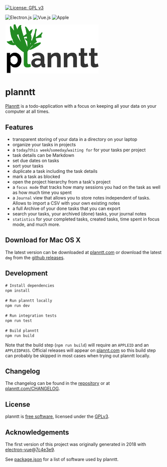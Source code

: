 [![License: GPL v3](https://img.shields.io/badge/License-GPLv3-blue.svg)](https://www.gnu.org/licenses/gpl-3.0)

![Electron.js](https://img.shields.io/badge/Electron-2B2E3A?style=for-the-badge&logo=electron&logoColor=9FEAF9)
![Vue.js](https://img.shields.io/badge/vuejs-%2335495e.svg?style=for-the-badge&logo=vuedotjs&logoColor=%234FC08D)
![Apple](https://img.shields.io/badge/mac%20os-000000?style=for-the-badge&logo=apple&logoColor=white)

<a href="http://planntt.com"><img src="./planntt.com/images/planntt.png" width="300px"/></a>

# planntt

[Planntt](http://planntt.com) is a todo-application with a focus on keeping all your data on your computer at all times.

## Features

- transparent storing of your data in a directory on your laptop
- organize your tasks in projects
- a `today`/`this week`/`someday`/`waiting for` for your tasks per project
- task details can be Markdown
- set due dates on tasks
- sort your tasks
- duplicate a task including the task details
- mark a task as blocked
- open the project hierarchy from a task's project
- a `focus mode` that tracks how many sessions you had on the task as well as how much time you spent
- a `Journal` view that allows you to store notes independent of tasks. Allows to import a CSV with your own existing notes
- a full Archive of your done tasks that you can export
- search your tasks, your archived (done) tasks, your journal notes
- `statistics` for your completed tasks, created tasks, time spent in focus mode, and much more.

## Download for Mac OS X

The latest version can be downloaded at <a href="http://planntt.com">planntt.com</a> or download the latest `dmg` from 
the [github releases](https://github.com/sheymans/planntt/releases/).

## Development

```
# Install dependencies
npm install

# Run planntt locally
npm run dev

# Run integration tests
npm run test

# Build planntt
npm run build
```

Note that the build step (`npm run build`) will require an `APPLEID` and an `APPLEIDPASS`. Official releases will appear
on <a href="http://planntt.com">plannt.com</a> so this build step can probably be skipped in most cases when trying out 
planntt locally.

## Changelog

The changelog can be found in the [repository](./planntt.com/CHANGELOG.md) or at 
<a href="http://planntt.com/CHANGELOG.html">planntt.com/CHANGELOG</a>.

## License

planntt is [free software](https://www.gnu.org/philosophy/free-sw.en.html), licensed under the [GPLv3](./LICENSE).

## Acknowledgements

The first version of this project was originally generated in 2018 with
[electron-vue](https://github.com/SimulatedGREG/electron-vue)@[7c4e3e9](https://github.com/SimulatedGREG/electron-vue/tree/7c4e3e90a772bd4c27d2dd4790f61f09bae0fcef).

See [package.json](./package.json) for a list of software used by planntt.

